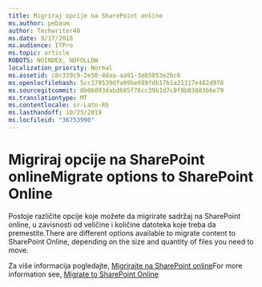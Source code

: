 ```yaml
---
title: Migriraj opcije na SharePoint online
ms.author: pebaum
author: Techwriter40
ms.date: 9/17/2018
ms.audience: ITPro
ms.topic: article
ROBOTS: NOINDEX, NOFOLLOW
localization_priority: Normal
ms.assetid: c8c339c9-2e50-4daa-aa91-3eb5053e2bc6
ms.openlocfilehash: 5cc179539dfa99be699fdb17b1a21317e482d978
ms.sourcegitcommit: 0b06093dabd685f76cc39b1d7c0f8b03883b6e79
ms.translationtype: MT
ms.contentlocale: sr-Latn-RS
ms.lasthandoff: 10/25/2019
ms.locfileid: "36753990"
---
```

# <a name="migrate-options-to-sharepoint-online"></a><span data-ttu-id="48dd5-102">Migriraj opcije na SharePoint online</span><span class="sxs-lookup"><span data-stu-id="48dd5-102">Migrate options to SharePoint Online</span></span>

<span data-ttu-id="48dd5-103">Postoje različite opcije koje možete da migrirate sadržaj na SharePoint online, u zavisnosti od veličine i količine datoteka koje treba da premestite.</span><span class="sxs-lookup"><span data-stu-id="48dd5-103">There are different options available to migrate content to SharePoint Online, depending on the size and quantity of files you need to move.</span></span>
  
<span data-ttu-id="48dd5-104">Za više informacija pogledajte, [Migrirajte na SharePoint online](https://go.microsoft.com/fwlink/?linkid-2022029)</span><span class="sxs-lookup"><span data-stu-id="48dd5-104">For more information see, [Migrate to SharePoint Online](https://go.microsoft.com/fwlink/?linkid-2022029)</span></span>
  

